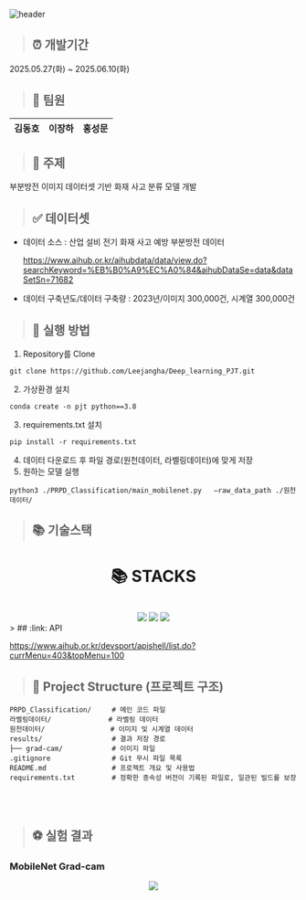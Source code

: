 ![header](https://capsule-render.vercel.app/api?type=waving&color=gradient&customColorList=0,2,2,2,3&height=250&section=header&text=DeepLearning&animation=fadeIn&fontColor=d6ace6&fontSize=90)

> ## :alarm_clock: 개발기간

2025.05.27(화) ~ 2025.06.10(화)

> ## 🤝 팀원

| **김동호** | **이장하** | **홍성문** |
| ---------- | ---------- | ---------- |

> ## :page_facing_up: 주제

부분방전 이미지 데이터셋 기반 화재 사고 분류 모델 개발

> ## :white_check_mark: 데이터셋
* 데이터 소스 : 산업 설비 전기 화재 사고 예방 부분방전 데이터

  https://www.aihub.or.kr/aihubdata/data/view.do?searchKeyword=%EB%B0%A9%EC%A0%84&aihubDataSe=data&dataSetSn=71682

* 데이터 구축년도/데이터 구축량 : 2023년/이미지 300,000건, 시계열 300,000건

> ## :page_with_curl: 실행 방법

1. Repository를 Clone

```
git clone https://github.com/Leejangha/Deep_learning_PJT.git
```

2. 가상환경 설치

```
conda create -n pjt python==3.8
```

3. requirements.txt 설치

```
pip install -r requirements.txt
```

4. 데이터 다운로드 후 파일 경로(원천데이터, 라벨링데이터)에 맞게 저장
5. 원하는 모델 실행

```
python3 ./PRPD_Classification/main_mobilenet.py   —raw_data_path ./원천데이터/
```




> ## :books: 기술스택

<div align=center><h1>📚 STACKS</h1></div>
<div align=center>
    <br>
    <img src="https://img.shields.io/badge/python-3776AB?style=for-the-badge&logo=python&logoColor=white">
    <img src="https://img.shields.io/badge/pytorch-EE4C2C?style=for-the-badge&logo=pytorch&logoColor=white">
    <img src="https://img.shields.io/badge/numpy-013243?style=for-the-badge&logo=numpy&logoColor=white">
</div>
> ## :link: API

https://www.aihub.or.kr/devsport/apishell/list.do?currMenu=403&topMenu=100


> ## :file_folder: Project Structure (프로젝트 구조)

```plaintext
PRPD_Classification/	 # 메인 코드 파일
라벨링데이터/				 # 라벨링 데이터
원천데이터/				  # 이미지 및 시계열 데이터
results/				 # 결과 저장 경로
├── grad-cam/			 # 이미지 파일
.gitignore               # Git 무시 파일 목록
README.md                # 프로젝트 개요 및 사용법
requirements.txt		 # 정확한 종속성 버전이 기록된 파일로, 일관된 빌드를 보장
```

<br/>
<br/>

> ## :soccer: 실험 결과

### MobileNet Grad-cam

<p align="center">
    <img src="https://github.com/user-attachments/assets/e02a8256-c32b-47b4-90e1-41ca77d5360e">
</p>
